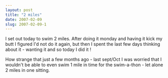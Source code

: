 ```yaml
---
layout: post
title: "2 miles"
date: 2007-02-09
slug: 2007-02-09-1
---
```


I set out today to swim 2 miles.  After doing it monday and having it kick my butt I figured I&apos;d not do it again, but then I spent the last few days thinking about it - wanting it and so today I did it ! 

How strange that just a few months ago - last sept/Oct I was worried that I wouldn&apos;t be able to even swim 1 mile in time for the swim-a-thon - let alone 2 miles in one sitting.


